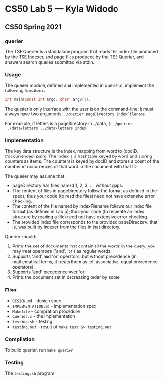 # CS50 Lab 5 — Kyla Widodo 
## CS50 Spring 2021

### querier

The TSE Querier is a standalone program that reads the index file produced by the TSE Indexer, and page files produced by the TSE Querier, and answers search queries submitted via stdin.

### Usage

The querier module, defined and implemented in querier.c, implement the following functions: 

```c
int main(const int argc, char* argv[]);
```

The querier's only interface with the user is on the command-line; it must always have two arguments.
`./querier pageDirectory indexFilename`

For example, if letters is a pageDirectory in ../data,
`$ ./querier ../data/letters ../data/letters.index`

### Implementation

The key data structure is the index, mapping from word to (docID, #occurrences) pairs. The index is a hashtable keyed by word and storing counters as items. The counters is keyed by docID and stores a count of the number of occurrences of that word in the document with that ID.

The querier may assume that:
- pageDirectory has files named 1, 2, 3, ..., without gaps.
- The content of files in pageDirectory follow the format as defined in the specs; thus your code (to read the files) need not have extensive error checking.
- The content of the file named by indexFilename follows our index file format (as defined in Lab 5); thus your code (to recreate an index structure by reading a file) need not have extensive error checking.
- The provided index file corresponds to the provided pageDirectory, that is, was built by indexer from the files in that directory.

Querier should:
1. Prints the set of documents that contain all the words in the query; you may treat operators ('and', 'or') as regular words.
2. Supports 'and' and 'or' operators, but without precedence (in mathematical terms, it treats them as left associative, equal precedence operators).
3. Supports 'and' precedence over 'or'.
4. Prints the document set in decreasing order by score

### Files

* `DESIGN.md` - design spec
* `IMPLEMENTATION.md` - implementation spec
* `Makefile` - compilation procedure
* `querier.c` - the implementation
* `testing.sh` - testing
* `testing.out` - result of `make test &> testing.out`

### Compilation

To build querier, run `make querier`

### Testing

The `testing.sh` program 